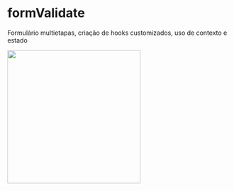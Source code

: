 # formValidate

Formulário multietapas, criação de hooks customizados, uso de contexto e estado

<img src="https://user-images.githubusercontent.com/53832972/150887117-991b8abb-4965-468d-9c45-f0ea50c20f60.png" width="300"/>
